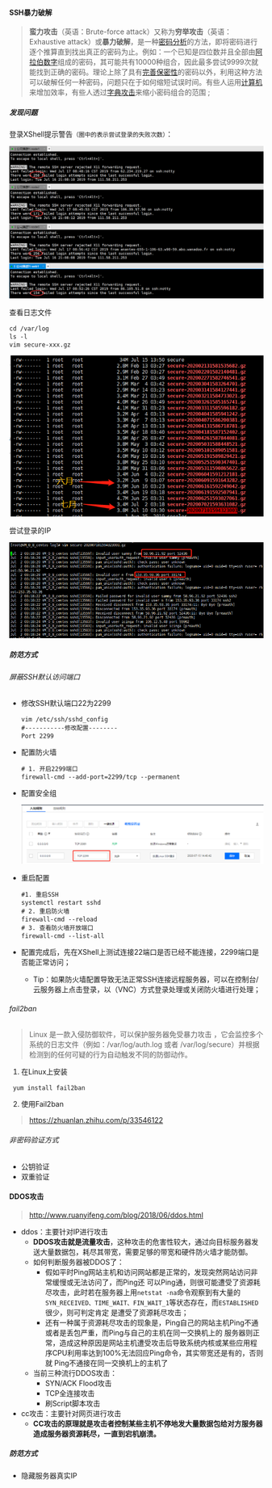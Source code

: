 #### SSH暴力破解

>  **蛮力攻击**（英语：Brute-force attack）又称为**穷举攻击**（英语：Exhaustive attack）或**暴力破解**，是一种[密码分析](https://zh.wikipedia.org/wiki/密码分析)的方法，即将密码进行逐个推算直到找出真正的密码为止。例如：一个已知是四位数并且全部由[阿拉伯数字](https://zh.wikipedia.org/wiki/阿拉伯数字)组成的密码，其可能共有10000种组合，因此最多尝试9999次就能找到正确的密码。理论上除了具有[完善保密性](https://zh.wikipedia.org/wiki/完善保密性)的密码以外，利用这种方法可以破解任何一种密码，问题只在于如何缩短试误时间。有些人运用[计算机](https://zh.wikipedia.org/wiki/计算机)来增加效率，有些人透过[字典攻击](https://zh.wikipedia.org/w/index.php?title=字典攻擊&action=edit&redlink=1)来缩小密码组合的范围 ;

#####  发现问题

登录XShell提示警告`（圈中的表示尝试登录的失败次数）`：

<img src=".\img\warning.png"/>





查看日志文件

```
cd /var/log
ls -l
vim secure-xxx.gz
```

<img src=".\img\log.png"/>



尝试登录的IP

<img src=".\img\logMessage.png"/>





##### 防范方式



###### 屏蔽SSH默认访问端口

* 修改SSH默认端口22为2299

  ```
  vim /etc/ssh/sshd_config
  #-----------修改配置--------
  Port 2299
  ```

* 配置防火墙

  ```
  # 1. 开启2299端口
  firewall-cmd --add-port=2299/tcp --permanent
  ```

* 配置安全组

  <img src=".\img\modifyPort.png"/>

* 重启配置

  ```
  #1. 重启SSH
  systemctl restart sshd
  # 2. 重启防火墙
  firewall-cmd --reload
  # 3. 查看防火墙开放端口
  firewall-cmd --list-all
  ```

* 配置完成后，先在XShell上测试连接22端口是否已经不能连接，2299端口是否能正常访问；

  * Tip：如果防火墙配置导致无法正常SSH连接远程服务器，可以在控制台/云服务器上点击登录，以（VNC）方式登录处理或关闭防火墙进行处理； 

######  fail2ban 

>  Linux  是一款入侵防御软件，可以保护服务器免受暴力攻击 ，它会监控多个系统的日志文件（例如：/var/log/auth.log 或者 /var/log/secure）并根据检测到的任何可疑的行为自动触发不同的防御动作。

1. 在Linux上安装

```
 yum install fail2ban 
```

2.  使用Fail2ban

>  https://zhuanlan.zhihu.com/p/33546122 

###### 非密码验证方式

* 公钥验证
* 双重验证 

#### DDOS攻击

>  http://www.ruanyifeng.com/blog/2018/06/ddos.html 



* ddos：主要针对IP进行攻击
  *  **DDOS攻击就是流量攻击**，这种攻击的危害性较大，通过向目标服务器发送大量数据包，耗尽其带宽，需要足够的带宽和硬件防火墙才能防御。 
  * 如何判断服务器被DDOS了：
    *  假如平时Ping网站主机和访问网站都是正常的，发现突然网站访问非常缓慢或无法访问了，而Ping还 可以Ping通，则很可能遭受了资源耗尽攻击，此时若在服务器上用`netstat -na`命令观察到有大量的`SYN_RECEIVED、TIME_WAIT、FIN_WAIT_1`等状态存在，而`ESTABLISHED`很少，则可判定肯定 是遭受了资源耗尽攻击；
    *  还有一种属于资源耗尽攻击的现象是，Ping自己的网站主机Ping不通或者是丢包严重，而Ping与自己的主机在同一交换机上的 服务器则正常，造成这种原因是网站主机遭受攻击后导致系统内核或某些应用程序CPU利用率达到100%无法回应Ping命令，其实带宽还是有的，否则就 Ping不通接在同一交换机上的主机了 
  * 当前三种流行DDOS攻击：
    *  SYN/ACK Flood攻击 
    *  TCP全连接攻击 
    *  刷Script脚本攻击 
* cc攻击：主要针对网页进行攻击
  *  **CC攻击的原理就是攻击者控制某些主机不停地发大量数据包给对方服务器造成服务器资源耗尽，一直到宕机崩溃。** 

##### 防范方式

* 隐藏服务器真实IP